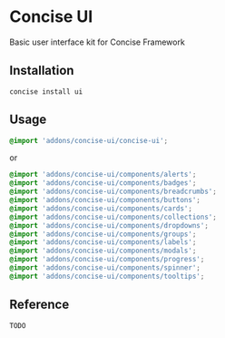 # Concise UI

Basic user interface kit for Concise Framework

## Installation

`concise install ui`

## Usage

```SCSS
@import 'addons/concise-ui/concise-ui';
```

or

```SCSS
@import 'addons/concise-ui/components/alerts';
@import 'addons/concise-ui/components/badges';
@import 'addons/concise-ui/components/breadcrumbs';
@import 'addons/concise-ui/components/buttons';
@import 'addons/concise-ui/components/cards';
@import 'addons/concise-ui/components/collections';
@import 'addons/concise-ui/components/dropdowns';
@import 'addons/concise-ui/components/groups';
@import 'addons/concise-ui/components/labels';
@import 'addons/concise-ui/components/modals';
@import 'addons/concise-ui/components/progress';
@import 'addons/concise-ui/components/spinner';
@import 'addons/concise-ui/components/tooltips';
```

## Reference

`TODO`